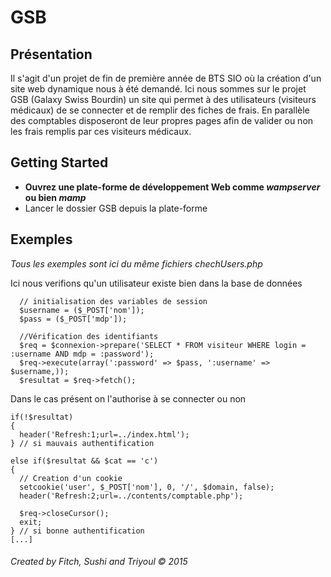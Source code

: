 # GSB

## Présentation

Il s'agit d'un projet de fin de première année de BTS SIO où la création d'un site web dynamique nous à été demandé.
Ici nous sommes sur le projet GSB (Galaxy Swiss Bourdin) un site qui permet à des utilisateurs (visiteurs médicaux) de se connecter et de remplir des fiches de frais. En parallèle des comptables disposeront de leur propres pages afin de valider ou non les frais remplis par ces visiteurs médicaux.

## Getting Started

- **Ouvrez une plate-forme de développement Web comme _wampserver_ ou bien _mamp_**
- Lancer le dossier GSB depuis la plate-forme

## Exemples

*Tous les exemples sont ici du même fichiers chechUsers.php*

Ici nous verifions qu'un utilisateur existe bien dans la base de données

```
  // initialisation des variables de session
  $username = ($_POST['nom']);
  $pass = ($_POST['mdp']);
  
  //Vérification des identifiants
  $req = $connexion->prepare('SELECT * FROM visiteur WHERE login = :username AND mdp = :password');
  $req->execute(array(':password' => $pass, ':username' => $username,));
  $resultat = $req->fetch();
```

Dans le cas présent on l'authorise à se connecter ou non

```
if(!$resultat)
{
  header('Refresh:1;url=../index.html');
} // si mauvais authentification
 
else if($resultat && $cat == 'c')
{
  // Creation d'un cookie
  setcookie('user', $_POST['nom'], 0, '/', $domain, false);
  header('Refresh:2;url=../contents/comptable.php');

  $req->closeCursor();
  exit;
} // si bonne authentification
[...]
``` 

###### Created by Fitch, Sushi and Triyoul © 2015


